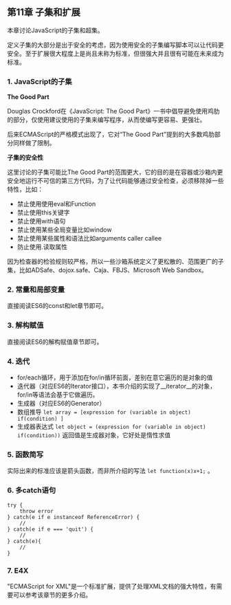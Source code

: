 ## 第11章 子集和扩展

本章讨论JavaScript的子集和超集。

定义子集的大部分是出于安全的考虑，因为使用安全的子集编写脚本可以让代码更安全。至于扩展很大程度上是尚且未称为标准，但很强大并且很有可能在未来成为标准。

### 1. JavaScript的子集

**The Good Part**

Douglas Crockford在《JavaScript: The Good Part》一书中倡导避免使用鸡肋的部分，仅使用建议使用的子集来编写程序，从而使编写更容易、更强壮。

后来ECMAScript的严格模式出现了，它对“The Good Part”提到的大多数鸡肋部分同样做了限制。

**子集的安全性**

这里讨论的子集可能比The Good Part的范围更大，它的目的是在容器或沙箱内更安全地运行不可信的第三方代码，为了让代码能够通过安全检查，必须移除掉一些特性，比如：

- 禁止使用使用eval和Function
- 禁止使用this关键字
- 禁止使用with语句
- 禁止使用某些全局变量比如window
- 禁止使用某些属性和语法比如arguments caller callee
- 防止使用.读取属性

因为检查器的检验规则较严格，所以一些沙箱系统定义了更松散的、范围更广的子集，比如ADSafe、dojox.safe、Caja、FBJS、Microsoft Web Sandbox。

### 2. 常量和局部变量


直接阅读ES6的const和let章节即可。

### 3. 解构赋值

直接阅读ES6的解构赋值章节即可。

### 4. 迭代

- for/each循环，用于添加在for/in循环前面，差别在意它遍历的是对象的值
- 迭代器（对应ES6的Iterator接口），本书介绍的实现了__iterator__的对象，for/in等语法会基于它做遍历。
- 生成器（对应ES6的Generator）
- 数组推导 `let array = [expression for (variable in object) if(condition) ]`
- 生成器表达式 `let object = (expression for (variable in object) if(condition))` 返回值是生成器对象，它好处是惰性求值

### 5. 函数简写

实际出来的标准应该是箭头函数，而非所介绍的写法 `let function(x)x+1;` 。

### 6. 多catch语句

```
try {
	throw error
} catch(e if e instanceof ReferenceError) {
	// 
} catch(e if e === 'quit') {
	// 
} catch(e){
	//
}
```

### 7. E4X

"ECMAScript for XML"是一个标准扩展，提供了处理XML文档的强大特性，有需要可以参考该章节的更多介绍。




